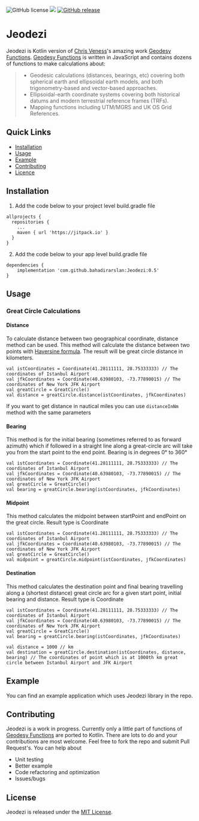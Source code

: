 ![GitHub license](https://img.shields.io/badge/license-MIT-lightgrey.svg) [![](https://jitpack.io/v/bahadirarslan/Jeodezi.svg)](https://jitpack.io/#bahadirarslan/Jeodezi) [![GitHub release](https://img.shields.io/github/release/bahadirarslan/Jeodezi.svg)](https://github.com/bahadirarslan/Jeodezi/releases)
# Jeodezi
Jeodezi is Kotlin version of [Chris Veness](https://github.com/chrisveness)'s amazing work [Geodesy Functions](https://github.com/chrisveness/geodesy). [Geodesy Functions](https://github.com/chrisveness/geodesy) is written in JavaScript and contains dozens of functions to make calculations about:
> - Geodesic calculations (distances, bearings, etc) covering both spherical earth and ellipsoidal earth models, and both trigonometry-based and vector-based approaches.
> - Ellipsoidal-earth coordinate systems covering both historical datums and modern terrestrial reference frames (TRFs).
> - Mapping functions including UTM/MGRS and UK OS Grid References.

## Quick Links
* [Installation](#installation)
* [Usage](#usage)
* [Example](#example)
* [Contributing](#contributing)
* [Licence](#licence)


## Installation
1. Add the code below to your project level build.gradle file
```
allprojects {
  repositories {
    ...
    maven { url 'https://jitpack.io' }
  }
}
```
2. Add the code below to your app level build.gradle file
```
dependencies {
    implementation 'com.github.bahadirarslan:Jeodezi:0.5'
}
```

## Usage
### Great Circle Calculations
#### Distance
To calculate distance between two geographical coordinate, distance method can be used. This method will calculate the distance between two points with [Haversine formula](https://en.wikipedia.org/wiki/Haversine_formula#:~:text=The%20haversine%20formula%20determines%20the,and%20angles%20of%20spherical%20triangles.). The result will be great circle distance in kilometers. 
```
val istCoordinates = Coordinate(41.28111111, 28.75333333) // The coordinates of Istanbul Airport
val jfkCoordinates = Coordinate(40.63980103, -73.77890015) // The coordinates of New York JFK Airport
val greatCircle = GreatCircle()
val distance = greatCircle.distance(istCoordinates, jfkCoordinates)
```
If you want to get distance in nautical miles you can use ```distanceInNm``` method with the same parameters

#### Bearing
This method is for the initial bearing (sometimes referred to as forward azimuth) which if followed in a straight line along a great-circle arc will take you from the start point to the end point. Bearing is in degrees 0° to 360°
```
val istCoordinates = Coordinate(41.28111111, 28.75333333) // The coordinates of Istanbul Airport
val jfkCoordinates = Coordinate(40.63980103, -73.77890015) // The coordinates of New York JFK Airport
val greatCircle = GreatCircle()
val bearing = greatCircle.bearing(istCoordinates, jfkCoordinates)
```

#### Midpoint
This method calculates the midpoint between startPoint and endPoint on the great circle. Result type is Coordinate
```
val istCoordinates = Coordinate(41.28111111, 28.75333333) // The coordinates of Istanbul Airport
val jfkCoordinates = Coordinate(40.63980103, -73.77890015) // The coordinates of New York JFK Airport
val greatCircle = GreatCircle()
val midpoint = greatCircle.midpoint(istCoordinates, jfkCoordinates)
```

#### Destination
This method calculates the destination point and final bearing travelling along a (shortest distance) great circle arc for a given start point, initial bearing and distance. Result type is Coordinate
```
val istCoordinates = Coordinate(41.28111111, 28.75333333) // The coordinates of Istanbul Airport
val jfkCoordinates = Coordinate(40.63980103, -73.77890015) // The coordinates of New York JFK Airport
val greatCircle = GreatCircle()
val bearing = greatCircle.bearing(istCoordinates, jfkCoordinates)

val distance = 1000 // km
val destination = greatCircle.destination(istCoordinates, distance, bearing) // The coordinates of point which is at 1000th km great circle between Istanbul Airport and JFK Airport
```
## Example
You can find an example application which uses Jeodezi library in the repo. 

## Contributing

Jeodezi is a work in progress. Currently only a little part of functions of [Geodesy Functions](https://github.com/chrisveness/geodesy) are ported to Kotlin.  There are lots to do and your contributions are most welcome. Feel free to fork the repo and submit Pull Request's.
You can help about
* Unit testing
* Better example
* Code refactoring and optimization
* Issues/bugs

## License

Jeodezi is released under the [MIT License](LICENSE.md).
